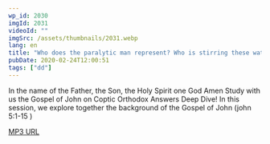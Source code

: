 ```yaml
---
wp_id: 2030
imgId: 2031
videoId: ""
imgSrc: /assets/thumbnails/2031.webp
lang: en
title: "Who does the paralytic man represent? Who is stirring these waters? Why only one person is healed? by Fr. Gabriel Wissa"
pubDate: 2020-02-24T12:00:51
tags: ["dd"]
---
```


<!-- page: 6 -->

<p>In the name of the Father, the Son, the Holy Spirit one God Amen Study with us the Gospel of John on Coptic Orthodox Answers Deep Dive! In this session, we explore together the background of the Gospel of John (john 5:1-15 )</p>
<p><a href="https://drive.google.com/open?id=11bhZHgNTktcrVwze3Pwx3HhUavYnMuZy">MP3 URL</a></p>
